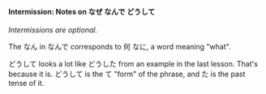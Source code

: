 #### Intermission: Notes on なぜ なんで どうして


*Intermissions are optional.*


The なん in なんで corresponds to 何 なに, a word meaning "what".


どうして looks a lot like どうした from an example in the last lesson. That's because it is. どうして is the て "form" of the phrase, and た is the past tense of it.


